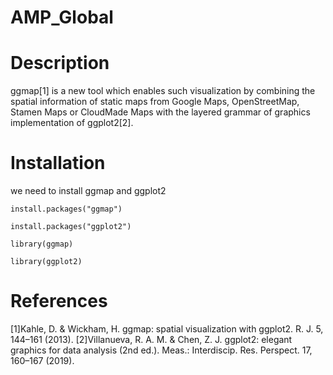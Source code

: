 # AMP_Global
# Description  
ggmap[1] is a new tool which enables such visualization by combining the spatial information of static maps from Google Maps, OpenStreetMap, Stamen Maps or CloudMade Maps with the layered grammar of graphics implementation of ggplot2[2].

# Installation
we need to install ggmap and ggplot2

`install.packages("ggmap")`

`install.packages("ggplot2")`

`library(ggmap)`

`library(ggplot2)`  


# References
[1]Kahle, D. & Wickham, H. ggmap: spatial visualization with ggplot2. R. J. 5, 144–161 (2013).
[2]Villanueva, R. A. M. & Chen, Z. J. ggplot2: elegant graphics for data analysis (2nd ed.). Meas.: Interdiscip. Res. Perspect. 17, 160–167 (2019).
